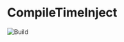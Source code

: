 # CompileTimeInject

![Build](https://github.com/git-custom-code/CompileTimeInject/workflows/Build/badge.svg)
